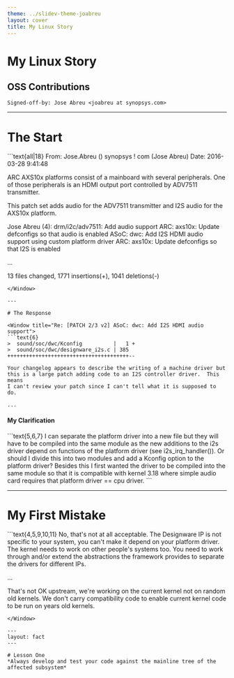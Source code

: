 ```yaml
---
theme: ../slidev-theme-joabreu
layout: cover
title: My Linux Story
---
```


# My Linux Story

## OSS Contributions

`Signed-off-by: Jose Abreu <joabreu at synopsys.com>`

---

# The Start

<Window title="Add I2S/ADV7511 audio support for ARC AXS10x boards">
```text{all|18}
From:       Jose.Abreu () synopsys ! com (Jose Abreu)
Date:       2016-03-28 9:41:48

ARC AXS10x platforms consist of a mainboard with several peripherals.
One of those peripherals is an HDMI output port controlled by ADV7511 transmitter.

This patch set adds audio for the ADV7511 transmitter and I2S audio for the
AXS10x platform.

Jose Abreu (4):
  drm/i2c/adv7511: Add audio support
  ARC: axs10x: Update defconfigs so that audio is enabled
  ASoC: dwc: Add I2S HDMI audio support using custom platform driver
  ARC: axs10x: Update defconfigs so that I2S is enabled

...

13 files changed, 1771 insertions(+), 1041 deletions(-)
```
</Window>

---

# The Response

<Window title="Re: [PATCH 2/3 v2] ASoC: dwc: Add I2S HDMI audio support">
```text{6}
>  sound/soc/dwc/Kconfig          |   1 +
>  sound/soc/dwc/designware_i2s.c | 385 +++++++++++++++++++++++++++++++++++++++--

Your changelog appears to describe the writing of a machine driver but
this is a large patch adding code to an I2S controller driver.  This means
I can't review your patch since I can't tell what it is supposed to do.

...
```
</Window>

#### My Clarification

<Window title="Re: [PATCH 2/3 v2] ASoC: dwc: Add I2S HDMI audio support">
```text{5,6,7}
I can separate the platform driver into a new file but they will have to be
compiled into the same module as the new additions to the i2s driver depend on
functions of the platform driver (see i2s_irq_handler()). Or should I divide
this into two modules and add a Kconfig option to the platform driver?
Besides this I first wanted the driver to be compiled into the same module so
that it is compatible with kernel 3.18 where simple audio card requires that
platform driver == cpu driver.
```
</Window>

---

# My First Mistake

<Window title="Re: [PATCH 2/3 v2] ASoC: dwc: Add I2S HDMI audio support">
```text{4,5,9,10,11}
No, that's not at all acceptable. The Designware IP is not specific to
your system, you can't make it depend on your platform driver. The kernel
needs to work on other people's systems too.
You need to work through and/or extend the abstractions the framework
provides to separate the drivers for different IPs.

...

That's not OK upstream, we're working on the current kernel not on
random old kernels.  We don't carry compatibility code to enable current
kernel code to be run on years old kernels.
```
</Window>

---
layout: fact
---

# Lesson One
*Always develop and test your code against the mainline tree of the affected subsystem*
